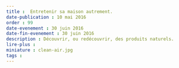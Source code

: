```yaml
---
title :  Entretenir sa maison autrement.
date-publication : 10 mai 2016
order : 99
date-evenement : 30 juin 2016
date-fin-evenement : 30 juin 2016
description : Découvrir, ou redécouvrir, des produits naturels.
lire-plus : 
miniature : clean-air.jpg
tags : 
---
```


<!--fin-excerpt-->
<!-- ******************************** -->
<!-- **** début contenu détaillé **** -->




<!-- **** fin contenu détaillé **** -->
<!-- ****************************** -->



